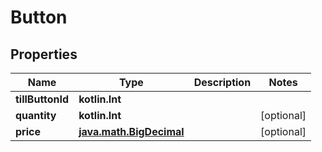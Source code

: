 
# Button

## Properties
Name | Type | Description | Notes
------------ | ------------- | ------------- | -------------
**tillButtonId** | **kotlin.Int** |  | 
**quantity** | **kotlin.Int** |  |  [optional]
**price** | [**java.math.BigDecimal**](java.math.BigDecimal.md) |  |  [optional]



